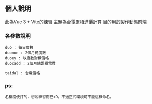 
## 個人說明
此為Vue 3 + Vite的練習
主題為台電累積進價計算
目的用於製作動態前端

### 各參數說明
```
duo : 每日度數
duomon : 2個月總度數
duoey : 以度數對標價格
duocadd : 2個月總累積電費

taidal : 台電價格
```
### ps:
```
名稱隨便打的，想說練習而已xD，不過正式環境可不能這樣命名。
```
